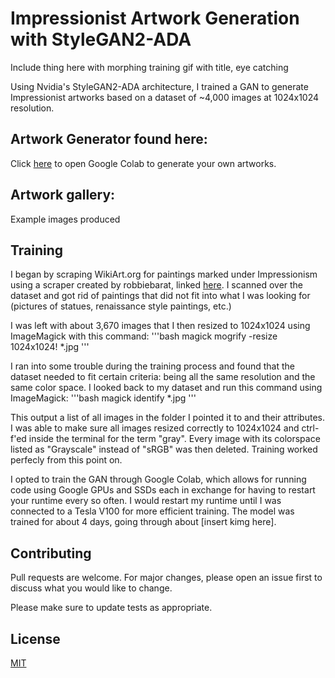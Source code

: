 # Impressionist Artwork Generation with StyleGAN2-ADA

Include thing here with morphing training gif with title, eye catching

Using Nvidia's StyleGAN2-ADA architecture, I trained a GAN to generate Impressionist artworks based on a dataset of ~4,000 images at 1024x1024 resolution. 

## Artwork Generator found here:

Click [here](https://colab.research.google.com/drive/1rmR026gTGRpxITKUvDGvfH_gi7zC2Bq7?usp=sharing) to open Google Colab to generate your own artworks. 

## Artwork gallery:

Example images produced

## Training

I began by scraping WikiArt.org for paintings marked under Impressionism using a scraper created by robbiebarat, linked [here](https://github.com/richvar/art-DCGAN/blob/master/genre-scraper.py). I scanned over the dataset and got rid of paintings that did not fit into what I was looking for (pictures of statues, renaissance style paintings, etc.) 

I was left with about 3,670 images that I then resized to 1024x1024 using ImageMagick with this command:
'''bash
magick mogrify -resize 1024x1024! *.jpg
'''

I ran into some trouble during the training process and found that the dataset needed to fit certain criteria: being all the same resolution and the same color space. I looked back to my dataset and run this command using ImageMagick:
'''bash
magick identify *.jpg
'''

This output a list of all images in the folder I pointed it to and their attributes. I was able to make sure all images resized correctly to 1024x1024 and ctrl-f'ed inside the terminal for the term "gray". Every image with its colorspace listed as "Grayscale" instead of "sRGB" was then deleted. Training worked perfecly from this point on. 

I opted to train the GAN through Google Colab, which allows for running code using Google GPUs and SSDs each in exchange for having to restart your runtime every so often. I would restart my runtime until I was connected to a Tesla V100 for more efficient training. The model was trained for about 4 days, going through about [insert kimg here].

## Contributing
Pull requests are welcome. For major changes, please open an issue first to discuss what you would like to change.

Please make sure to update tests as appropriate.

## License
[MIT](https://choosealicense.com/licenses/mit/)
